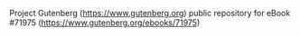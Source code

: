 Project Gutenberg (https://www.gutenberg.org) public repository
for eBook #71975 (https://www.gutenberg.org/ebooks/71975)

